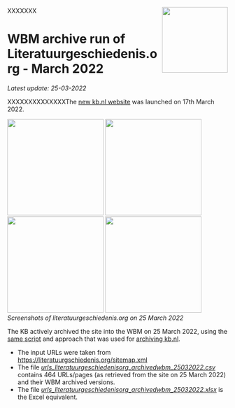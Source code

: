 XXXXXXX<image src="https://upload.wikimedia.org/wikipedia/commons/thumb/1/17/Logo_Koninklijke_Bibliotheek_wordmark.svg/150px-Logo_Koninklijke_Bibliotheek_wordmark.svg.png" width="150" align="right"/>

# WBM archive run of Literatuurgeschiedenis.org - March 2022
*Latest update: 25-03-2022*

XXXXXXXXXXXXXXThe [new kb.nl website](https://www.kb.nl) was launched on 17th March 2022. 

<kbd><image src="25032022/images/literatuurgeschiedenisorg_homepage_25032022.png" width="220"/></kbd>
<kbd><image src="25032022/images/literatuurgeschiedenisorg_tijdvak18eeeeuw_25032022.png" width="220"/></kbd>
<kbd><image src="25032022/images/literatuurgeschiedenisorg_willembilderdijk_25032022.png" width="220"/></kbd>
<kbd><image src="25032022/images/literatuurgeschiedenisorg_opkomstfotografie_25032022.png" width="220"/></kbd>
<br clear="all"/>
*Screenshots of literatuurgeschiedenis.org on 25 March 2022*

The KB actively archived the site into the WBM on 25 March 2022, using the [same script](../../wbm-archiver_v2_30112021) and approach that was used for [archiving kb.nl](../../kb.nl). 

* The input URLs were taken from https://literatuurgschiedenis.org/sitemap.xml
* The file *[urls_literatuurgeschiedenisorg_archivedwbm_25032022.csv](urls_literatuurgeschiedenisorg_archivedwbm_25032022.csv)* contains 464 URLs/pages (as retrieved from the site on 25 March 2022) and their WBM archived versions.
* The file *[urls_literatuurgeschiedenisorg_archivedwbm_25032022.xlsx](urls_literatuurgeschiedenisorg_archivedwbm_25032022.xlsx)* is the Excel equivalent.
